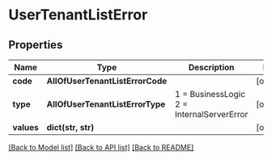 # UserTenantListError

## Properties
Name | Type | Description | Notes
------------ | ------------- | ------------- | -------------
**code** | **AllOfUserTenantListErrorCode** |  | [optional] 
**type** | **AllOfUserTenantListErrorType** |   1 &#x3D; BusinessLogic  2 &#x3D; InternalServerError | [optional] 
**values** | **dict(str, str)** |  | [optional] 

[[Back to Model list]](../README.md#documentation-for-models) [[Back to API list]](../README.md#documentation-for-api-endpoints) [[Back to README]](../README.md)

